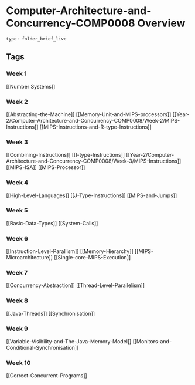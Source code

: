 # Computer-Architecture-and-Concurrency-COMP0008 Overview
 
```ccard
type: folder_brief_live
```
 
## Tags

### Week 1
[[Number Systems]]
### Week 2
[[Abstracting-the-Machine]]
[[Memory-Unit-and-MIPS-processors]]
[[Year-2/Computer-Architecture-and-Concurrency-COMP0008/Week-2/MIPS-Instructions]]
[[MIPS-Instructions-and-R-type-Instructions]]

### Week 3
[[Combining-Instructions]]
[[I-type-Instructions]]
[[Year-2/Computer-Architecture-and-Concurrency-COMP0008/Week-3/MIPS-Instructions]]
[[MIPS-ISA]]
[[MIPS-Processor]]

### Week 4
[[High-Level-Languages]]
[[J-Type-Instructions]]
[[MIPS-and-Jumps]]

### Week 5
[[Basic-Data-Types]]
[[System-Calls]]

### Week 6
[[Instruction-Level-Parallism]]
[[Memory-Hierarchy]]
[[MIPS-Microarchitecture]]
[[Single-core-MIPS-Execution]]

### Week 7
[[Concurrency-Abstraction]]
[[Thread-Level-Parallelism]]

### Week 8
[[Java-Threads]]
[[Synchronisation]]

### Week 9
[[Variable-Visibility-and-The-Java-Memory-Model]]
[[Monitors-and-Conditional-Synchronisation]]

### Week 10
[[Correct-Concurrent-Programs]]
